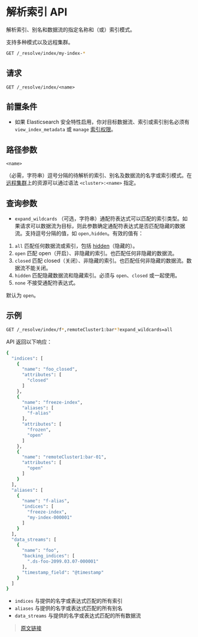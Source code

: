 # 解析索引 API

解析索引、别名和数据流的指定名称和（或）索引模式。

支持多种模式以及远程集群。

```bash
GET /_resolve/index/my-index-*
```

## 请求

`GET /_resolve/index/<name>`

## 前置条件

- 如果 Elasticsearch 安全特性启用，你对目标数据流、索引或索引别名必须有 `view_index_metadata` 或 `manage` [索引权限](/secure_the_elastic_statck/user_authorization/security_privileges#索引权限)。

## 路径参数

`<name>`

（必需，字符串）逗号分隔的待解析的索引、别名及数据流的名字或索引模式。在[远程集群](/set_up_elasticsearch/remote_clusters)上的资源可以通过语法 `<cluster>:<name>` 指定。

## 查询参数

- `expand_wildcards`
（可选，字符串）通配符表达式可以匹配的索引类型。如果请求可以数据流为目标，则此参数确定通配符表达式是否匹配隐藏的数据流。支持逗号分隔的值，如 `open,hidden`。有效的值有：

1. `all`
匹配任何数据流或索引，包括 [hidden](/rest_apis/api_convention/multi_target_syntax#隐藏数据流和索引)（隐藏的）。
2. `open`
匹配 open（开启）、非隐藏的索引。也匹配任何非隐藏的数据流。
3. `closed`
匹配 closed（关闭）、非隐藏的索引。也匹配任何非隐藏的数据流。数据流不能关闭。
4. `hidden`
匹配隐藏数据流和隐藏索引。必须与 `open`、`closed` 或一起使用。
5. `none`
不接受通配符表达式。

默认为 `open`。

## 示例

```bash
GET /_resolve/index/f*,remoteCluster1:bar*?expand_wildcards=all
```

API 返回以下响应：

```bash
{
  "indices": [
    {
      "name": "foo_closed",
      "attributes": [
        "closed"
      ]
    },
    {
      "name": "freeze-index",
      "aliases": [
        "f-alias"
      ],
      "attributes": [
        "frozen",
        "open"
      ]
    },
    {
      "name": "remoteCluster1:bar-01",
      "attributes": [
        "open"
      ]
    }
  ],
  "aliases": [
    {
      "name": "f-alias",
      "indices": [
        "freeze-index",
        "my-index-000001"
      ]
    }
  ],
  "data_streams": [
    {
      "name": "foo",
      "backing_indices": [
        ".ds-foo-2099.03.07-000001"
      ],
      "timestamp_field": "@timestamp"
    }
  ]
}
```

- `indices` 与提供的名字或表达式匹配的所有索引
- `aliases` 与提供的名字或表达式匹配的所有别名
- `data_streams` 与提供的名字或表达式匹配的所有数据流

> [原文链接](https://www.elastic.co/guide/en/elasticsearch/reference/current/indices-resolve-index-api.html)
